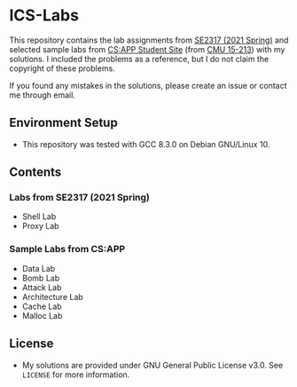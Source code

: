 # ICS-Labs

This repository contains the lab assignments from [SE2317 (2021 Spring)](https://ipads.se.sjtu.edu.cn/courses/ics/) and selected sample labs from [CS:APP Student Site](http://csapp.cs.cmu.edu/3e/labs.html) (from [CMU 15-213](http://www.cs.cmu.edu/afs/cs/academic/class/15213-f15/www/index.html)) with my solutions. I included the problems as a reference, but I do not claim the copyright of these problems.

If you found any mistakes in the solutions, please create an issue or contact me through email.

## Environment Setup

* This repository was tested with GCC 8.3.0 on Debian GNU/Linux 10.

## Contents

### Labs from SE2317 (2021 Spring)

* Shell Lab
* Proxy Lab

### Sample Labs from CS:APP

* Data Lab
* Bomb Lab
* Attack Lab
* Architecture Lab
* Cache Lab
* Malloc Lab

## License

* My solutions are provided under GNU General Public License v3.0. See `LICENSE` for more information.
